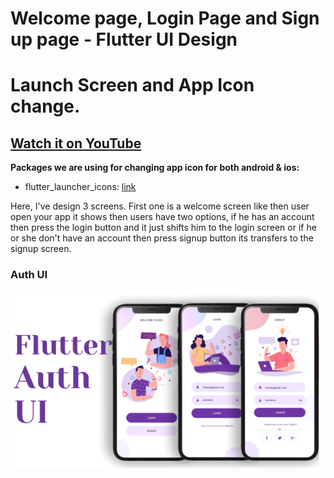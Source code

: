 # Welcome page, Login Page and Sign up page - Flutter UI Design
# Launch Screen and App Icon change.

## [Watch it on YouTube](https://youtu.be/ExKYjqgswJg)

**Packages we are using for changing app icon for both android & ios:**

- flutter_launcher_icons: [link](https://pub.dev/packages/flutter_launcher_icons)

Here, I've design 3 screens. First one is a welcome screen like then user open your app it shows then users have two options, if he has an account then press the login button and it just shifts him to the login screen or if he or she don't have an account then press signup button its transfers to the signup screen. 

### Auth UI

![App UI](/banner.png)
